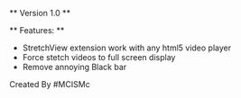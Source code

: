 ** Version 1.0 **


** Features: **
- StretchView extension work with any html5 video player 
- Force stetch videos to full screen display
- Remove annoying Black bar

Created By #MCISMc
